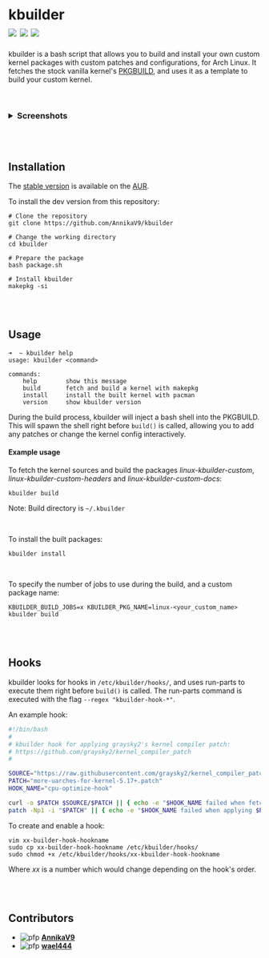 # kbuilder <br/> <a target="_blank" href="https://aur.archlinux.org/packages/kbuilder" title="AUR Version"><img src="https://img.shields.io/badge/AUR%20Stable-0.2.3-blue?style=flat-square&logo=archlinux"></a> <a target="_blank" href="https://github.com/AnnikaV9/kbuilder" title="Github Version"><img src="https://img.shields.io/badge/Github%20Dev-0.2.3-9cf?style=flat-square&logo=github"></a> <a target="_blank" href="https://github.com/AnnikaV9/kbuilder/blob/master/LICENSE" title="License"><img src="https://img.shields.io/badge/License-The%20Unlicense-red?style=flat-square"></a>
kbuilder is a bash script that allows you to build and install your own custom kernel packages with custom patches and configurations, for Arch Linux. It fetches the stock vanilla kernel's [PKGBUILD](https://raw.githubusercontent.com/archlinux/svntogit-packages/packages/linux/trunk/PKGBUILD), and uses it as a template to build your custom kernel.

<br/>

### <details><summary>Screenshots</summary><br /><img src="https://user-images.githubusercontent.com/68383195/166893293-859aa2d9-d681-46d9-a9a9-af73f0db20b1.png"/><br /><br /><img src="https://user-images.githubusercontent.com/68383195/166893298-4f32b1cb-e28a-43aa-aec0-39c7956d42db.png"/></details>

<br />
<br />

## Installation
The [stable version](https://aur.archlinux.org/packages/kbuilder) is available on the [AUR](https://aur.archlinux.org/).

To install the dev version from this repository:
```
# Clone the repository
git clone https://github.com/AnnikaV9/kbuilder

# Change the working directory
cd kbuilder

# Prepare the package
bash package.sh

# Install kbuilder
makepkg -si
```

<br />
<br />

## Usage
```
➜  ~ kbuilder help
usage: kbuilder <command>

commands:
    help        show this message
    build       fetch and build a kernel with makepkg
    install     install the built kernel with pacman
    version     show kbuilder version
```
During the build process, kbuilder will inject a bash shell into the PKGBUILD.
This will spawn the shell right before `build()` is called, allowing you to add any patches or change the kernel config interactively.

#### Example usage
To fetch the kernel sources and build the packages *linux-kbuilder-custom*, *linux-kbuilder-custom-headers* and *linux-kbuilder-custom-docs*:
```
kbuilder build
```
Note: Build directory is `~/.kbuilder`

<br />

To install the built packages:
```
kbuilder install
```

<br />

To specify the number of jobs to use during the build, and a custom package name:
```
KBUILDER_BUILD_JOBS=x KBUILDER_PKG_NAME=linux-<your_custom_name> kbuilder build
```

<br />
<br />

## Hooks
kbuilder looks for hooks in `/etc/kbuilder/hooks/`, and uses run-parts to execute them right before `build()` is called. The run-parts command is executed with the flag `--regex "kbuilder-hook-*"`. 

An example hook:

```bash
#!/bin/bash
#
# kbuilder hook for applying graysky2's kernel compiler patch:
# https://github.com/graysky2/kernel_compiler_patch
#

SOURCE="https://raw.githubusercontent.com/graysky2/kernel_compiler_patch/master"
PATCH="more-uarches-for-kernel-5.17+.patch"
HOOK_NAME="cpu-optimize-hook"

curl -o $PATCH $SOURCE/$PATCH || { echo -e "$HOOK_NAME failed when fetching $PATCH from $SOURCE" ; exit 1; }
patch -Np1 -i "$PATCH" || { echo -e "$HOOK_NAME failed when applying $PATCH" ; exit 1; }

```

To create and enable a hook:
```
vim xx-builder-hook-hookname
sudo cp xx-builder-hook-hookname /etc/kbuilder/hooks/
sudo chmod +x /etc/kbuilder/hooks/xx-kbuilder-hook-hookname
```
Where *xx* is a number which would change depending on the hook's order.

<br />
<br />

## Contributors

- ![pfp](https://avatars.githubusercontent.com/u/68383195?v=4&s=20) **[AnnikaV9](https://github.com/AnnikaV9)**
- ![pfp](https://avatars.githubusercontent.com/u/47404953?v=4&s=20) **[wael444](https://github.com/wael444)**
